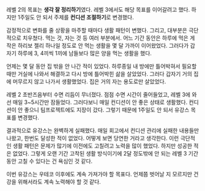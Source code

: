레벨 2의 목표는 **생각 잘 정리하기**였다. 레벨 3에서도 해당 목표를 이어갈려고 했다.
하지만 1주일도 안 되서 주제를 **컨디션 조절하기**로 변경했다.

감정적으로 변화를 줄 상황을 마주할 때마다 생활 패턴이 변했다. 그리고, 대부분은 극단적으로 치우쳤다. 먹는 것, 자는 것 등 여러 부분에서.
어느 기간 동안은 하루에 먹은 게 작은 하리보 젤리 하나일 정도로 안 먹는 생활을 몇 달 가까이 이어왔었다. 
그러다가 갑자기 하루에 3, 4끼씩 1끼에 남들보다 많은 양을 먹는 생활을 했다.

언제는 몇 달 동안 집 밖을 안 나간 적이 있었다. 하루종일 내 방에만 틀어박혀서 필요할 때만 거실에 나와서 해결하고 다시 방에 틀어박힌 삶을 살았었다.
그러다 갑자기 거의 집에 머무르지 않고 나가서 생활했었다. 집은 거의 자는 용도로만 살았었다.

레벨 2 초반즈음부터 수면 리듬이 무너졌다. 점점 수면 시간이 줄어들었고, 레벨 3에 와선 매일 3~5시간만 잠들었다.
그러다보니 매일 컨디션이 안 좋은 상태로 생활했다.
컨디션이 안 좋으니 팀프로젝트에도 지장이 갔다. 그렇기 때문에 1주일도 안 되서 유강스 목표를 변경했다.

결과적으로 유강스는 완벽하게 실패했다. 매일 회고에서 컨디션 관리에 실패한 내용들만 나왔고, 한번도 달성한 적이 없었다.
어떻게 보면 당연한 거라고 생각한다. 이런 극단적인 생활 패턴은 문제가 많기에 이전에도 고칠려고 노력을 많이 했었다. 하지만 성공한 적은 없었다. 그렇게 오랜 기간 고착된 생활 방식이기에 2달 정도밖에 안 되는 레벨 3 기간동안 고칠 수 있다는 건 욕심인 것 같다.

이번 유강스는 우테코 이후에도 계속 가져가야 할 목표다. 언제쯤 벗어날 지 모르지만 건강을 위해서라도 계속 노력해야 할 것 같다.
